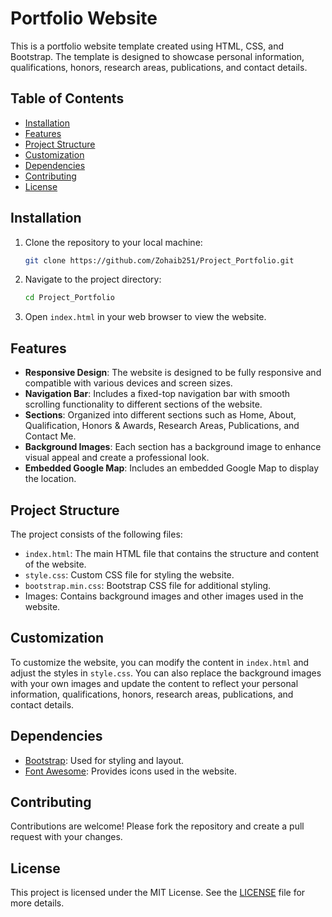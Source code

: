 # Portfolio Website

This is a portfolio website template created using HTML, CSS, and Bootstrap. The template is designed to showcase personal information, qualifications, honors, research areas, publications, and contact details.

## Table of Contents

- [Installation](#installation)
- [Features](#features)
- [Project Structure](#project-structure)
- [Customization](#customization)
- [Dependencies](#dependencies)
- [Contributing](#contributing)
- [License](#license)

## Installation

1. Clone the repository to your local machine:
   ```bash
   git clone https://github.com/Zohaib251/Project_Portfolio.git
   ```

2. Navigate to the project directory:
   ```bash
   cd Project_Portfolio
   ```

3. Open `index.html` in your web browser to view the website.

## Features

- **Responsive Design**: The website is designed to be fully responsive and compatible with various devices and screen sizes.
- **Navigation Bar**: Includes a fixed-top navigation bar with smooth scrolling functionality to different sections of the website.
- **Sections**: Organized into different sections such as Home, About, Qualification, Honors & Awards, Research Areas, Publications, and Contact Me.
- **Background Images**: Each section has a background image to enhance visual appeal and create a professional look.
- **Embedded Google Map**: Includes an embedded Google Map to display the location.

## Project Structure

The project consists of the following files:

- `index.html`: The main HTML file that contains the structure and content of the website.
- `style.css`: Custom CSS file for styling the website.
- `bootstrap.min.css`: Bootstrap CSS file for additional styling.
- Images: Contains background images and other images used in the website.

## Customization

To customize the website, you can modify the content in `index.html` and adjust the styles in `style.css`. You can also replace the background images with your own images and update the content to reflect your personal information, qualifications, honors, research areas, publications, and contact details.

## Dependencies

- [Bootstrap](https://getbootstrap.com/): Used for styling and layout.
- [Font Awesome](https://fontawesome.com/): Provides icons used in the website.

## Contributing

Contributions are welcome! Please fork the repository and create a pull request with your changes.

## License

This project is licensed under the MIT License. See the [LICENSE](LICENSE) file for more details.
